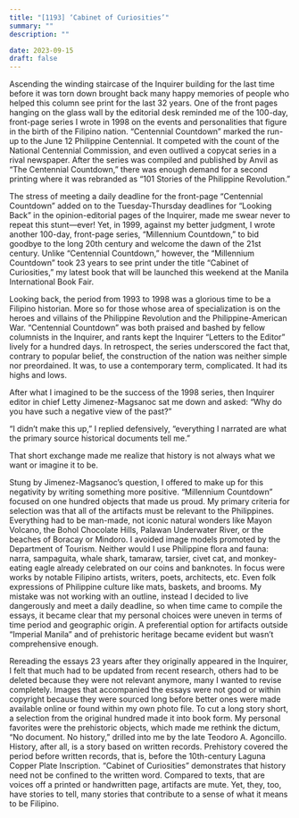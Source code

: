 ```yaml
---
title: "[1193] ‘Cabinet of Curiosities’"
summary: ""
description: ""

date: 2023-09-15
draft: false
---
```


Ascending the winding staircase of the Inquirer building for the last time before it was torn down brought back many happy memories of people who helped this column see print for the last 32 years. One of the front pages hanging on the glass wall by the editorial desk reminded me of the 100-day, front-page series I wrote in 1998 on the events and personalities that figure in the birth of the Filipino nation. “Centennial Countdown” marked the run-up to the June 12 Philippine Centennial. It competed with the count of the National Centennial Commission, and even outlived a copycat series in a rival newspaper. After the series was compiled and published by Anvil as “The Centennial Countdown,” there was enough demand for a second printing where it was rebranded as “101 Stories of the Philippine Revolution.”

The stress of meeting a daily deadline for the front-page “Centennial Countdown” added on to the Tuesday-Thursday deadlines for “Looking Back” in the opinion-editorial pages of the Inquirer, made me swear never to repeat this stunt—ever! Yet, in 1999, against my better judgment, I wrote another 100-day, front-page series, “Millennium Countdown,” to bid goodbye to the long 20th century and welcome the dawn of the 21st century. Unlike “Centennial Countdown,” however, the “Millennium Countdown” took 23 years to see print under the title “Cabinet of Curiosities,” my latest book that will be launched this weekend at the Manila International Book Fair.

Looking back, the period from 1993 to 1998 was a glorious time to be a Filipino historian. More so for those whose area of specialization is on the heroes and villains of the Philippine Revolution and the Philippine-American War. “Centennial Countdown” was both praised and bashed by fellow columnists in the Inquirer, and rants kept the Inquirer “Letters to the Editor” lively for a hundred days. In retrospect, the series underscored the fact that, contrary to popular belief, the construction of the nation was neither simple nor preordained. It was, to use a contemporary term, complicated. It had its highs and lows.

After what I imagined to be the success of the 1998 series, then Inquirer editor in chief Letty Jimenez-Magsanoc sat me down and asked: “Why do you have such a negative view of the past?”

“I didn’t make this up,” I replied defensively, “everything I narrated are what the primary source historical documents tell me.”

That short exchange made me realize that history is not always what we want or imagine it to be.

Stung by Jimenez-Magsanoc’s question, I offered to make up for this negativity by writing something more positive. “Millennium Countdown” focused on one hundred objects that made us proud. My primary criteria for selection was that all of the artifacts must be relevant to the Philippines. Everything had to be man-made, not iconic natural wonders like Mayon Volcano, the Bohol Chocolate Hills, Palawan Underwater River, or the beaches of Boracay or Mindoro. I avoided image models promoted by the Department of Tourism. Neither would I use Philippine flora and fauna: narra, sampaguita, whale shark, tamaraw, tarsier, civet cat, and monkey-eating eagle already celebrated on our coins and banknotes. In focus were works by notable Filipino artists, writers, poets, architects, etc. Even folk expressions of Philippine culture like mats, baskets, and brooms. My mistake was not working with an outline, instead I decided to live dangerously and meet a daily deadline, so when time came to compile the essays, it became clear that my personal choices were uneven in terms of time period and geographic origin. A preferential option for artifacts outside “Imperial Manila” and of prehistoric heritage became evident but wasn’t comprehensive enough.

Rereading the essays 23 years after they originally appeared in the Inquirer, I felt that much had to be updated from recent research, others had to be deleted because they were not relevant anymore, many I wanted to revise completely. Images that accompanied the essays were not good or within copyright because they were sourced long before better ones were made available online or found within my own photo file. To cut a long story short, a selection from the original hundred made it into book form. My personal favorites were the prehistoric objects, which made me rethink the dictum, “No document. No history,” drilled into me by the late Teodoro A. Agoncillo. History, after all, is a story based on written records. Prehistory covered the period before written records, that is, before the 10th-century Laguna Copper Plate Inscription. “Cabinet of Curiosities” demonstrates that history need not be confined to the written word. Compared to texts, that are voices off a printed or handwritten page, artifacts are mute. Yet, they, too, have stories to tell, many stories that contribute to a sense of what it means to be Filipino.
